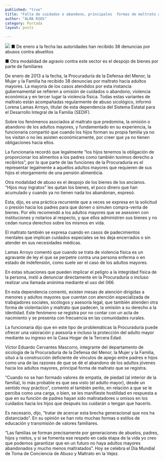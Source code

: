 ```yaml
---
published: "true"
title: "Falta de cuidados o abandono, principales  formas de maltrato a los adultos mayores"
author: "ALMA RIOS"
category: Portada
layout: posts

---
```


![](http://i.imgur.com/OViJtYgm.jpg)
■ De enero a la fecha las autoridades han recibido 38 denuncias por abusos contra abuelitos 

■ Otra modalidad de agravio contra este sector es el despojo de bienes por parte de familiares 

De enero de 2013 a la fecha, la Procuraduría de la Defensa del Menor, la Mujer y la Familia ha recibido 38 denuncias por maltrato hacia adultos mayores. La mayoría de los casos atendidos por esta instancia gubernamental se refieren a omisión de cuidados o abandono, violencia económica y en tercer lugar la violencia física.
Todas estas variantes de maltrato están acompañadas regularmente de abuso sicológico, informó Lorena Lamas Arroyo, titular de esta dependencia del Sistema Estatal para el Desarrollo Integral de la Familia (SEDIF).

Sobre los fenómenos asociados al maltrato que predomina, la omisión o abandono de los adultos mayores, y fundamentado en su experiencia, la funcionaria compartió que cuando los hijos forman su propia familia ya no los visitan o no les asisten económicamente, por creer que ya no tienen obligaciones hacia ellos.

La funcionaria recordó que legalmente “los hijos tenemos la  obligación de proporcionar los alimentos a los padres como también tuvimos derecho a recibirlos”, por lo que parte de las funciones de la Procuraduría es el representar legalmente a aquellos adultos mayores que requieren de sus hijos el otorgamiento de una pensión alimenticia.

Otra modalidad de abuso es el despojo de los bienes de los ancianos. “Hijos muy ingratos” les quitan los bienes, el poco dinero que han acumulado y cuando ya no tienen nada los abandonan, expresó.

Esta, dijo, es una práctica recurrente que a veces se expresa en la solicitud o presión hacia los padres para que donen o  simulen compra-venta de bienes.
Por ello recomendó a los adultos mayores que se asesoren con instituciones y notarios al respecto, y que ellos administren sus bienes y no cedan nunca derechos sobre los mismos en vida.  

El maltrato también se expresa cuando en casos de padecimientos mentales que implican cuidados especiales se les deja encerrados o sin atender en sus necesidades médicas.

Lamas Arroyo comentó que cuando se trata de violencia física es un agravante de ley el que se perpetre contra una persona enferma o en estado de indefensión, como suele ser el caso de los adultos mayores. 

En estas situaciones que pueden implicar el peligro a la integridad física de la persona,  instó a denunciar directamente en la Procuraduría o incluso realizar una llamada anónima mediante el uso del 066.

En esta dependencia comentó, existen mesas de atención dirigidas a menores y adultos mayores que cuentan con atención especializada de trabajadores sociales, sicólogos y asesoría legal, que también atienden otra forma de violentación y maltrato que padecen, la omisión a su derecho a la identidad. Este fenómeno se registra por no contar con un acta de nacimiento y se presenta con frecuencia en las comunidades rurales.

La funcionaria dijo que en este tipo de problemáticas la Procuraduría puede ofrecer una valoración y asesoría e incluso la protección del adulto mayor mediante su ingreso en la Casa Hogar de la Tercera Edad.

Víctor Eduardo Cervantes Mascorro, integrante del departamento de sicología de la Procuraduría de la  Defensa del Menor, la Mujer y la Familia, situó a la construcción deficiente de vínculos de apego entre padres e hijos como una de las razones de que se dé el abandono de los adultos jóvenes hacia los adultos mayores, principal forma de maltrato que se registra.

“Cuando no se han formado valores de empatía, de piedad (al interior de la familia), lo más probable es que sea visto (el adulto mayor), desde un sentido muy práctico”, comentó el también perito, en relación a que se le perciba como una carga, o bien, se les manifieste hostilidad en respuesta a que en su función de padres hayan sido maltratadores u omisos en los cuidados hacia los hijos que después los cuidarán o tengan que hacerlo.

Es necesario, dijo, “tratar de acercar esta brecha generacional que nos ha distanciado”. En su opinión se han roto muchas formas o estilos de educación y transmisión de valores familiares.

“Las familias se forman precisamente por generaciones de abuelos, padres, hijos y nietos, y si se fomenta ese respeto en cada etapa de la vida yo creo que podemos garantizar que en un futuro no haya adultos mayores abandonados y mucho menos maltratados”.
Hoy se celebra el Día Mundial de Toma de Conciencia de Abuso y Maltrato en la Vejez. 
